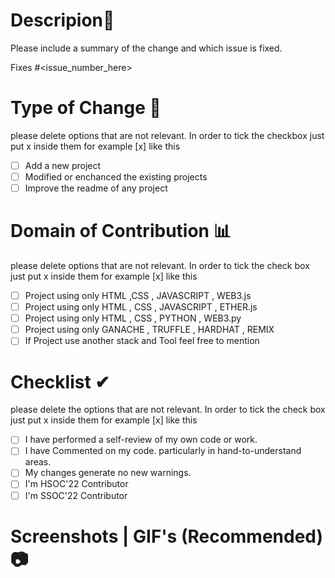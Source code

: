 # Descripion📜
Please include a summary of the change and which issue is fixed.

Fixes #<issue_number_here>


# Type of Change 📝
please delete options that are not relevant. In order to tick the checkbox just put x inside them for example [x] like this

- [ ] Add a new project
- [ ] Modified or enchanced the existing projects
- [ ] Improve the readme of any project

# Domain of Contribution 📊
please delete options that are not relevant. In order to tick the check box just put x inside them for example [x] like this
- [ ] Project using only HTML ,CSS , JAVASCRIPT , WEB3.js
- [ ] Project using only HTML , CSS , JAVASCRIPT , ETHER.js
- [ ] Project using only HTML , CSS , PYTHON , WEB3.py
- [ ] Project using only GANACHE , TRUFFLE , HARDHAT , REMIX
- [ ] If Project use another stack and Tool feel free to mention

# Checklist ✔
please delete the options that are not relevant. In order to tick the check box just put x inside them for example [x] like this 
- [ ] I have performed a self-review of my own code or work.
- [ ] I have Commented on my code. particularly in hand-to-understand areas.
- [ ] My changes generate no new warnings.
- [ ] I'm HSOC'22 Contributor 
- [ ] I'm SSOC'22 Contributor

# Screenshots | GIF's (Recommended) 📷
